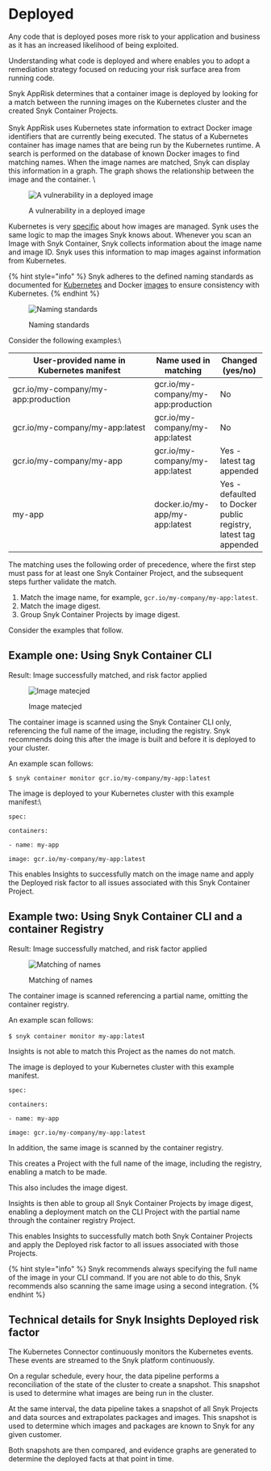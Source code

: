 # Deployed

Any code that is deployed poses more risk to your application and business as it has an increased likelihood of being exploited.&#x20;

Understanding what code is deployed and where enables you to adopt a remediation strategy focused on reducing your risk surface area from running code.&#x20;

Snyk AppRisk determines that a container image is deployed by looking for a match between the running images on the Kubernetes cluster and the created Snyk Container Projects.\
\
Snyk AppRisk uses Kubernetes state information to extract Docker image identifiers that are currently being executed. The status of a Kubernetes container has image names that are being run by the Kubernetes runtime. A search is performed on the database of known Docker images to find matching names. When the image names are matched, Snyk can display this information in a graph. The graph shows the relationship between the image and the container. \


<figure><img src="https://lh6.googleusercontent.com/BoYMeFGbzjUmNmXbmtrklBcl9LLm9S94mwJWkrFA_5E5WIO07BsS3Zv-fbGBlXkNAx4oGnbBtzFijWTxUQbsnlzJI2QqprUJWPevpwBybhmwtzQayYnmW6_Qvhddgz1_vdy-NDZgQKUQhmxnY54xkrI" alt="A vulnerability in a deployed image"><figcaption><p>A vulnerability in a deployed image</p></figcaption></figure>

Kubernetes is very [specific](https://kubernetes.io/docs/concepts/containers/images/#image-names) about how images are managed. Synk uses the same logic to map the images Snyk knows about. Whenever you scan an Image with Snyk Container, Snyk collects information about the image name and image ID. Snyk uses this information to map images against information from Kubernetes.

{% hint style="info" %}
Snyk adheres to the defined naming standards as documented for [Kubernetes](https://kubernetes.io/docs/concepts/containers/images/#image-names) and Docker [images](https://docs.docker.com/engine/reference/commandline/images/) to ensure consistency with Kubernetes.&#x20;
{% endhint %}

<figure><img src="../../../../../.gitbook/assets/Screenshot 2023-07-12 at 02.01.48.png" alt="Naming standards"><figcaption><p>Naming standards</p></figcaption></figure>

Consider the following examples:\


<table><thead><tr><th width="267.3333333333333">User-provided name in Kubernetes manifest </th><th>Name used in matching</th><th>Changed (yes/no)</th></tr></thead><tbody><tr><td>gcr.io/my-company/my-app:production</td><td>gcr.io/my-company/my-app:production</td><td>No</td></tr><tr><td>gcr.io/my-company/my-app:latest</td><td>gcr.io/my-company/my-app:latest</td><td>No</td></tr><tr><td>gcr.io/my-company/my-app</td><td>gcr.io/my-company/my-app:latest</td><td>Yes - latest tag appended</td></tr><tr><td>my-app</td><td>docker.io/my-app/my-app:latest</td><td>Yes - defaulted to Docker public registry, latest tag appended</td></tr></tbody></table>

The matching uses the following order of precedence, where the first step must pass for at least one Snyk Container Project, and the subsequent steps further validate the match.&#x20;

1. Match the image name, for example, `gcr.io/my-company/my-app:latest`.
2. Match the image digest.
3. Group Snyk Container Projects by image digest.

Consider the examples that follow.

## **Example one: Using Snyk Container CLI**

Result: Image successfully matched, and risk factor applied

<figure><img src="../../../../../.gitbook/assets/Screenshot 2023-07-12 at 02.04.31.png" alt="Image matecjed"><figcaption><p>Image matecjed</p></figcaption></figure>

The container image is scanned using the Snyk Container CLI only, referencing the full name of the image, including the registry. Snyk recommends doing this after the image is built and before it is deployed to your cluster.

An example scan follows:

&#x20;`$ snyk container monitor gcr.io/my-company/my-app:latest`

The image is deployed to your Kubernetes cluster with this example manifest:\


`spec:`

&#x20; `containers:`

&#x20; `- name: my-app`

&#x20;   `image: gcr.io/my-company/my-app:latest`

This enables Insights to successfully match on the image name and apply the Deployed risk factor to all issues associated with this Snyk Container Project.

## **Example two: Using Snyk Container CLI and a container Registry**&#x20;

Result: Image successfully matched, and risk factor applied

<figure><img src="../../../../../.gitbook/assets/Screenshot 2023-07-12 at 02.05.31.png" alt="Matching of names"><figcaption><p>Matching of names</p></figcaption></figure>

The container image is scanned referencing a partial name, omitting the container registry.&#x20;

An example scan follows:

`$ snyk container monitor my-app:lates`t

Insights is not able to match this Project as the names do not match.&#x20;

The image is deployed to your Kubernetes cluster with this example manifest.

`spec:`

&#x20; `containers:`

&#x20; `- name: my-app`

&#x20;   `image: gcr.io/my-company/my-app:latest`

In addition, the same image is scanned by the container registry.&#x20;

This creates a Project with the full name of the image, including the registry, enabling a match to be made.&#x20;

This also includes the image digest.&#x20;

Insights is then able to group all Snyk Container Projects by image digest, enabling a deployment match on the CLI Project with the partial name through the container registry Project. &#x20;

This enables Insights to successfully match both Snyk Container Projects and apply the Deployed risk factor to all issues associated with those Projects.&#x20;

{% hint style="info" %}
Snyk recommends always specifying the full name of the image in your CLI command. If you are not able to do this, Snyk recommends also scanning the same image using a second integration.&#x20;
{% endhint %}

## Technical details for Snyk Insights Deployed risk factor

The Kubernetes Connector continuously monitors the Kubernetes events. These events are streamed to the Snyk platform continuously.&#x20;

On a regular schedule, every hour, the data pipeline performs a reconciliation of the state of the cluster to create a snapshot. This snapshot is used to determine what images are being run in the cluster.

At the same interval, the data pipeline takes a snapshot of all Snyk Projects and data sources and extrapolates packages and images. This snapshot is used to determine which images and packages are known to Snyk for any given customer.&#x20;

Both snapshots are then compared, and evidence graphs are generated to determine the deployed facts at that point in time.&#x20;
